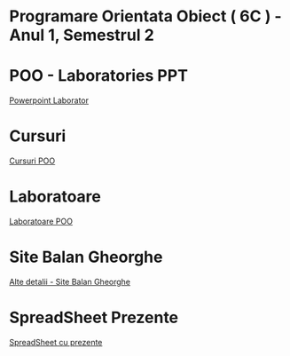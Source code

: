 # Programare Orientata Obiect ( 6C ) - Anul 1, Semestrul 2

# POO - Laboratories  PPT
<a href="https://docs.google.com/presentation/d/1adfvG2JKIjZw02eeboiILxUcyp_e0dfpOATl_3f_ajU/edit#slide=id.p" target="_blank">Powerpoint Laborator</a>

# Cursuri
<a href="https://sites.google.com/view/fii-poo/2021/laboratories" target="_blank">Cursuri POO</a>

# Laboratoare
<a href="https://sites.google.com/view/fii-poo/2021/laboratories" target="_blank">Laboratoare POO</a>

# Site Balan Gheorghe
<a href="http://students.info.uaic.ro/~gheorghe.balan/" target="_blank">Alte detalii - Site Balan Gheorghe</a>

# SpreadSheet Prezente
<a href="https://docs.google.com/spreadsheets/d/1z3amfwPfbMdhFlZNJ9vkDJgBfj9ceSCPun_0-Fba5ZI/edit#gid=1872142926" target="_blank">SpreadSheet cu prezente</a>

